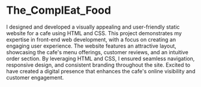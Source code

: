 # The_ComplEat_Food
 I designed and developed a visually appealing and user-friendly static website for a cafe using HTML and CSS. This project demonstrates my expertise in front-end web development, with a focus on creating an engaging user experience. The website features an attractive layout, showcasing the cafe's menu offerings, customer reviews, and an intuitive order section. By leveraging HTML and CSS, I ensured seamless navigation, responsive design, and consistent branding throughout the site. Excited to have created a digital presence that enhances the cafe's online visibility and customer engagement.
